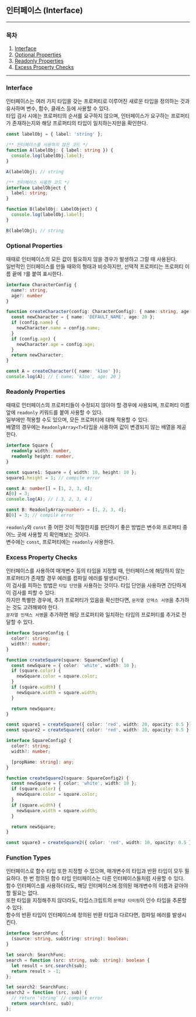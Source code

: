 ## 인터페이스 (Interface)

___

### 목차

1. [Interface](#Interface)
2. [Optional Properties](#Optional-Properties)
3. [Readonly Properties](#Readonly-Properties)
4. [Excess Property Checks](#Excess-Property-Checks)

___

### Interface

인터페이스는 여러 가지 타입을 갖는 프로퍼티로 이루어진 새로운 타입을 정의하는 것과 유사하며 변수, 함수, 클래스 등에 사용할 수 있다.  
타입 검사 시에는 프로퍼티의 순서를 요구하지 않으며, 인터페이스가 요구하는 프로퍼티가 존재하는지와 해당 프로퍼티의 타입이 일치하는지만을 확인한다.

```typescript
const labelObj = { label: 'string' };

/** 인터페이스를 사용하지 않은 코드 */
function A(labelObj: { label: string }) {
  console.log(labelObj.label);
}

A(labelObj); // string

/** 인터페이스 사용한 코드 */
interface LabelObject {
  label: string;
}

function B(labelObj: LabelObject) {
  console.log(labelObj.label);
}

B(labelObj); // string
```

### Optional Properties

때때로 인터페이스의 모든 값이 필요하지 않을 경우가 발생하고 그럴 때 사용된다.  
일반적인 인터페이스를 만들 때와의 형태과 비슷하지만, 선택적 프로퍼티는 프로퍼티 이름 끝에 `?`를 붙여 표시한다.

```typescript
interface CharacterConfig {
  name?: string,
  age?: number
}

function createCharacter(config: CharacterConfig): { name: string, age: number } {
  const newCharacter = { name: 'DEFAULT_NAME', age: 20 };
  if (config.name) {
    newCharacter.name = config.name;
  }
  if (config.age) {
    newCharacter.age = config.age;
  }
  return newCharacter;
}

const A = createCharacter({ name: 'k1oo' });
console.log(A); // { name: 'k1oo', age: 20 }
```

### Readonly Properties

때때로 인터페이스의 프로퍼티들이 수정되지 않아야 할 경우에 사용되며, 프로퍼티 이름 앞에 `readonly` 키워드를 붙여 사용할 수 있다.  
일부에만 적용할 수도 있으며, 모든 프로퍼티에 대해 적용할 수 있다.  
배열의 경우에는 `ReadonlyArray<T>`타입을 사용하여 값이 변경되지 않는 배열을 제공한다.

```typescript
interface Square {
  readonly width: number,
  readonly height: number,
}

const square1: Square = { width: 10, height: 10 };
square1.height = 1; // compile error

const A: number[] = [1, 2, 3, 4];
A[0] = 3;
console.log(A); // [ 3, 2, 3, 4 ]

const B: ReadonlyArray<number> = [1, 2, 3, 4];
B[0] = 3; // compile error
```

`readonly`와 `const` 중 어떤 것이 적절한지를 판단하기 좋은 방법은 변수와 프로퍼티 중 어느 곳에 사용할 지 확인해보는 것이다.  
변수에는 `const`, 프로퍼티에는 `readonly` 사용한다.

### Excess Property Checks

인터페이스를 사용하여 매개변수 등의 타입을 지정할 때, 인터페이스에 해당하지 않는 프로퍼티가 존재할 경우 에러를 컴파일 에러를 발생시킨다.  
이 검사를 피하는 방법은 `타입 단언`을 사용하는 것이다. 타입 단언을 사용하면 간단하게 이 검사를 피할 수 있다.  
하지만 특별한 경우에, 추가 프로퍼티가 있음을 확신한다면, `문자열 인덱스 서명`을 추가하는 것도 고려해봐야 한다.  
`문자열 인덱스 서명`을 추가하면 해당 프로퍼티와 일치하는 타입의 프로퍼티를 추가로 전달할 수 있다.

```typescript
interface SquareConfig {
  color?: string;
  width?: number;
}

function createSquare(square: SquareConfig) {
  const newSquare = { color: 'white', width: 10 };
  if (square.color) {
    newSquare.color = square.color;
  }
  if (square.width) {
    newSquare.width = square.width;
  }

  return newSquare;
}

const square1 = createSquare({ color: 'red', width: 20, opacity: 0.5 }); // compile error
const square2 = createSquare({ color: 'red', width: 20, opacity: 0.5 } as SquareConfig);

interface SquareConfig2 {
  color?: string;
  width?: number;

  [propName: string]: any;
}

function createSquare2(square: SquareConfig2) {
  const newSquare = { color: 'white', width: 10 };
  if (square.color) {
    newSquare.color = square.color;
  }
  if (square.width) {
    newSquare.width = square.width;
  }

  return newSquare;
}

const square3 = createSquare2({ color: 'red', width: 10, opacity: 0.5 });
```

### Function Types

인터페이스로 함수 타입 또한 지정할 수 있으며, 매개변수의 타입과 반환 타입이 모두 필요하다. 한 번 정의된 함수 타입 인터페이스는 다른 인터페이스들처럼 사용할 수 있다.  
함수 인터페이스를 사용하더라도, 해당 인터페이스에 정의된 매개변수의 이름과 같아야 할 필요는 없다.  
또한 타입을 지정해주지 않더라도, 타입스크립트의 `문맥상 타이핑`이 인수 타입을 추론할 수 있다.  
함수의 반환 타입이 인터페이스에 정의된 반환 타입과 다르다면, 컴파일 에러를 발생시킨다.

```typescript
interface SearchFunc {
  (source: string, subString: string): boolean;
}

let search: SearchFunc;
search = function (src: string, sub: string): boolean {
  let result = src.search(sub);
  return result > -1;
};

let search2: SearchFunc;
search2 = function (src, sub) {
  // return 'string' // compile error
  return search(src, sub);
};
```